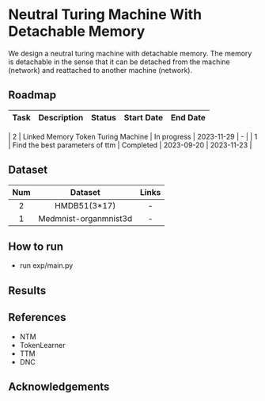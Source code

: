 # Neutral Turing Machine With Detachable Memory

We design a neutral turing machine with detachable memory. The memory is detachable in the sense that it can be detached from the machine (network) and reattached to another machine (network). 


## Roadmap

| Task | Description | Status | Start Date | End Date |
| :---: | :---: | :---: | :---: | :---: |

| 2 | Linked Memory Token Turing Machine | In progress | 2023-11-29 | - |
| 1 | Find the best parameters of ttm | Completed | 2023-09-20 | 2023-11-23 |


## Dataset

| Num | Dataset | Links |
| :---: | :---: | :---: |
| 2 | HMDB51(3*17) | - |
| 1 | Medmnist-organmnist3d | - |

## How to run
- run exp/main.py
## Results

## References
- NTM
- TokenLearner
- TTM
- DNC

## Acknowledgements
